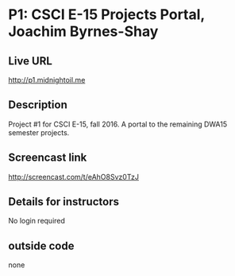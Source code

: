 # P1:  CSCI E-15 Projects Portal, Joachim Byrnes-Shay

## Live URL
<http://p1.midnightoil.me>

## Description
Project #1 for CSCI E-15, fall 2016.
A portal to the remaining DWA15 semester projects.

## Screencast link
<http://screencast.com/t/eAhO8Svz0TzJ>

## Details for instructors
No login required

## outside code
none


